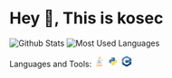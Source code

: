 
<h1> Hey 👋, This is kosec</h1>

![Github Stats](https://github-readme-stats.vercel.app/api?username=ko-sec&show_icons=true&theme=chartreuse-dark&count_private=true)
![Most Used Languages](https://github-readme-stats.vercel.app/api/top-langs/?username=ko-sec&theme=chartreuse-dark&layout=compact)

Languages and Tools:
<code><img height="20" src="https://raw.githubusercontent.com/github/explore/80688e429a7d4ef2fca1e82350fe8e3517d3494d/topics/java/java.png" alt="java"></code>
<code><img height="20" src="https://raw.githubusercontent.com/github/explore/80688e429a7d4ef2fca1e82350fe8e3517d3494d/topics/python/python.png" alt="python"></code>
<code><img height="20" src="https://raw.githubusercontent.com/github/explore/80688e429a7d4ef2fca1e82350fe8e3517d3494d/topics/cpp/cpp.png" alt="cpp"></code>
